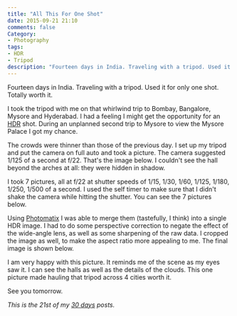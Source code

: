 ```yaml
---
title: "All This For One Shot"
date: 2015-09-21 21:10
comments: false
Category:
- Photography
tags:
- HDR
- Tripod
description: "Fourteen days in India. Traveling with a tripod. Used it for only one shot. Totally worth it."
---
```


Fourteen days in India. Traveling with a tripod. Used it for only one shot. Totally worth it.

<!-- more -->

I took the tripod with me on that whirlwind trip to Bombay, Bangalore, Mysore and Hyderabad. I had a feeling I might get the opportunity for an [HDR][] shot. During an unplanned second trip to Mysore to view the Mysore Palace I got my chance. 

The crowds were thinner than those of the previous day. I set up my tripod and put the camera on full auto and took a picture. The camera suggested 1/125 of a second at f/22. That's the image below. I couldn't see the hall beyond the arches at all: they were hidden in shadow.

<!-- c /images/2015/09/hdr/125.jpg The exposure that the camera suggested -->

I took 7 pictures, all at f/22 at shutter speeds of 1/15, 1/30, 1/60, 1/125, 1/180, 1/250, 1/500 of a second. I used the self timer to make sure that I didn't shake the camera while hitting the shutter. You can see the 7 pictures below. 

<!-- c /images/2015/09/hdr/allSeven.jpg The seven input pictures -->


Using [Photomatix][] I was able to merge them (tastefully, I think) into a single HDR image. I had to do some perspective correction to negate the effect of the wide-angle lens, as well as some sharpening of the raw data. I cropped the image as well, to make the aspect ratio more appealing to me. The final image is shown below. 

<!-- ai c /images/2015/09/hdr/finalBig.jpg /images/2015/09/hdr/final.jpg 720 427 The final picture -->

I am very happy with this picture. It reminds me of the scene as my eyes saw it. I can see the halls as well as the details of the clouds. This one picture made hauling that tripod across 4 cities worth it.

See you tomorrow.

_This is the 21st of my [30 days][] posts._

[30 days]: /2015/08/31/30-days/
[HDR]: http://www.digitaltrends.com/how-to/what-is-hdr-beginners-guide-to-high-dynamic-range-photography/
[Photomatix]: http://www.hdrsoft.com/gallery/index.php
